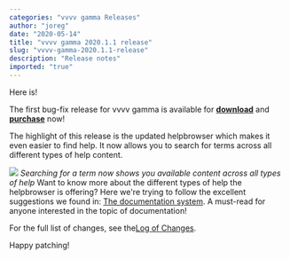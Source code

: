 ```yaml
---
categories: "vvvv gamma Releases"
author: "joreg"
date: "2020-05-14"
title: "vvvv gamma 2020.1.1 release"
slug: "vvvv-gamma-2020.1.1-release"
description: "Release notes"
imported: "true"
---
```



Here is!

The first bug-fix release for vvvv gamma is available for **[download](https://visualprogramming.net/#Download)** and **[purchase](https://store.vvvv.org)** now!

The highlight of this release is the updated helpbrowser which makes it even easier to find help. It now allows you to search for terms across all different types of help content.

![](helpbrowser.jpg)
*Searching for a term now shows you available content across all types of help*
Want to know more about the different types of help the helpbrowser is offering? Here we're trying to follow the excellent suggestions we found in: [The documentation system](https://documentation.divio.com/). A must-read for anyone interested in the topic of documentation!

For the full list of changes, see the[Log of Changes](https://thegraybook.vvvv.org/changelog/2020.1.html).

Happy patching!